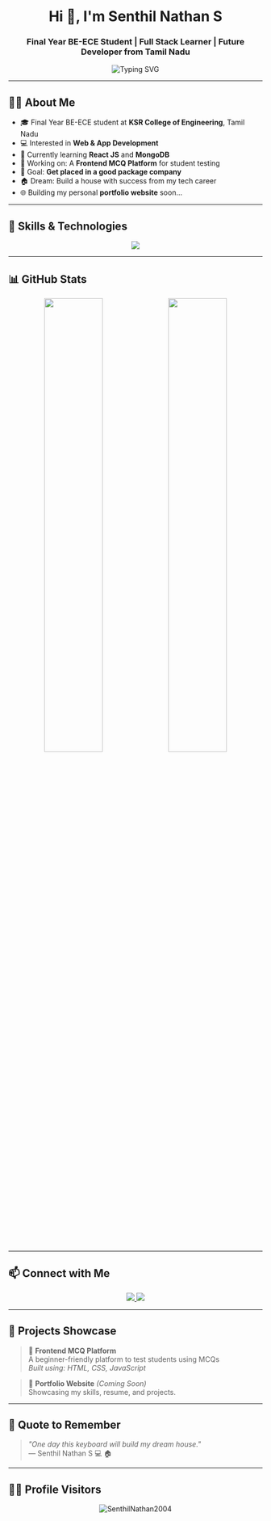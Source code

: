 <h1 align="center">Hi 👋, I'm Senthil Nathan S</h1>
<h3 align="center">Final Year BE-ECE Student | Full Stack Learner | Future Developer from Tamil Nadu</h3>

<p align="center">
<img src="https://readme-typing-svg.demolab.com?font=Fira+Code&size=22&pause=1000&center=true&vCenter=true&width=435&lines=Java+%7C+Python+%7C+React+JS+%7C+MongoDB+%7C+Full+Stack+Dev+in+progress;Always+learning+new+technologies+🚀" alt="Typing SVG" />
</p>

---

## 🙋‍♂️ About Me

- 🎓 Final Year BE-ECE student at **KSR College of Engineering**, Tamil Nadu  
- 💻 Interested in **Web & App Development**  
- 🔭 Currently learning **React JS** and **MongoDB**  
- 🧪 Working on: A **Frontend MCQ Platform** for student testing  
- 🎯 Goal: **Get placed in a good package company**  
- 🏠 Dream: Build a house with success from my tech career  
- 🌐 Building my personal **portfolio website** soon...

---

## 💼 Skills & Technologies

<p align="center">
  <img src="https://skillicons.dev/icons?i=java,python,html,css,js,react,mongodb,mysql,git" />
</p>

---

## 📊 GitHub Stats

<p align="center">
  <img src="https://github-readme-stats.vercel.app/api?username=SenthilNathan2004&show_icons=true&theme=midnight-purple" width="48%"/>
  <img src="https://github-readme-streak-stats.herokuapp.com/?user=SenthilNathan2004&theme=midnight-purple" width="48%"/>
</p>

---

## 📫 Connect with Me

<p align="center">
  <a href="https://www.linkedin.com/in/senthil-nathan-s-550425269">
    <img src="https://img.shields.io/badge/LinkedIn-blue?style=for-the-badge&logo=linkedin&logoColor=white"/>
  </a>
  <a href="https://github.com/SenthilNathan2004">
    <img src="https://img.shields.io/badge/GitHub-000?style=for-the-badge&logo=github&logoColor=white"/>
  </a>
</p>

---

## 📂 Projects Showcase

> 🔹 **Frontend MCQ Platform**  
> A beginner-friendly platform to test students using MCQs  
> _Built using: HTML, CSS, JavaScript_

> 🔹 **Portfolio Website** _(Coming Soon)_  
> Showcasing my skills, resume, and projects.

---

## 💬 Quote to Remember

> _"One day this keyboard will build my dream house."_  
> — Senthil Nathan S 💻 🏠

---

## 🕵️‍♂️ Profile Visitors

<p align="center">
  <img src="https://komarev.com/ghpvc/?username=SenthilNathan2004&label=Profile%20views&color=0e75b6&style=flat" alt="SenthilNathan2004" />
</p>
